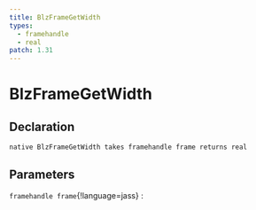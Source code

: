 ```yaml
---
title: BlzFrameGetWidth
types:
  - framehandle
  - real
patch: 1.31
---
```


# BlzFrameGetWidth

## Declaration

```jass
native BlzFrameGetWidth takes framehandle frame returns real
```

## Parameters
`framehandle frame`{!language=jass}
: 
